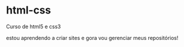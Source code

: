 # html-css
 Curso de html5 e css3

 estou aprendendo a criar sites e gora vou gerenciar meus repositórios!
